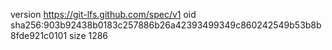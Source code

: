 version https://git-lfs.github.com/spec/v1
oid sha256:903b92438b0183c257886b26a42393499349c860242549b53b8b8fde921c0101
size 1286
